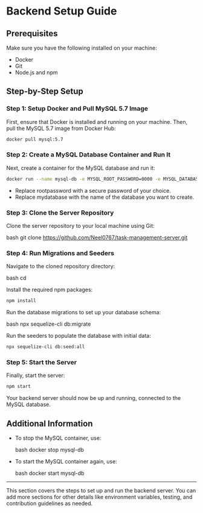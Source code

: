 # Backend Setup Guide

## Prerequisites

Make sure you have the following installed on your machine:
- Docker
- Git
- Node.js and npm

## Step-by-Step Setup

### Step 1: Setup Docker and Pull MySQL 5.7 Image

First, ensure that Docker is installed and running on your machine. Then, pull the MySQL 5.7 image from Docker Hub:

```bash
docker pull mysql:5.7
```

### Step 2: Create a MySQL Database Container and Run It

Next, create a container for the MySQL database and run it:

```bash
docker run --name mysql-db -e MYSQL_ROOT_PASSWORD=0000 -e MYSQL_DATABASE=mydatabase -p 3306:3306 -d mysql:5.7
```

- Replace rootpassword with a secure password of your choice.
- Replace mydatabase with the name of the database you want to create.

### Step 3: Clone the Server Repository

Clone the server repository to your local machine using Git:

bash
git clone https://github.com/Neel0767/task-management-server.git


### Step 4: Run Migrations and Seeders

Navigate to the cloned repository directory:

bash
cd <repository-directory>


Install the required npm packages:

```bash
npm install
```

Run the database migrations to set up your database schema:

bash
npx sequelize-cli db:migrate


Run the seeders to populate the database with initial data:
```bash
npx sequelize-cli db:seed:all
```

### Step 5: Start the Server

Finally, start the server:

```bash
npm start
```

Your backend server should now be up and running, connected to the MySQL database.

## Additional Information

- To stop the MySQL container, use:

  bash
  docker stop mysql-db
  

- To start the MySQL container again, use:

  bash
  docker start mysql-db
  

---

This section covers the steps to set up and run the backend server. You can add more sections for other details like environment variables, testing, and contribution guidelines as needed.
